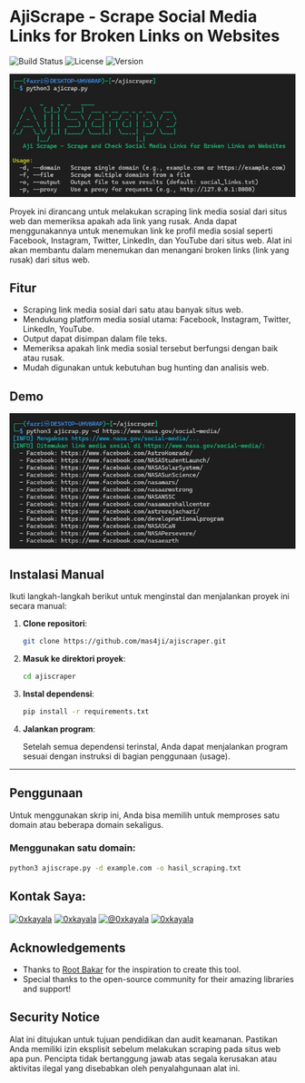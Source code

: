 # AjiScrape - Scrape Social Media Links for Broken Links on Websites
![Build Status](https://img.shields.io/badge/build-passing-brightgreen)
![License](https://img.shields.io/badge/license-MIT-blue)
![Version](https://img.shields.io/badge/version-1.0.0-blue)

![Ajiscraper Screenshot](https://github.com/mas4ji/ajisec/blob/main/image%20(21).png)

Proyek ini dirancang untuk melakukan scraping link media sosial dari situs web dan memeriksa apakah ada link yang rusak. Anda dapat menggunakannya untuk menemukan link ke profil media sosial seperti Facebook, Instagram, Twitter, LinkedIn, dan YouTube dari situs web. Alat ini akan membantu dalam menemukan dan menangani broken links (link yang rusak) dari situs web.

## Fitur

- Scraping link media sosial dari satu atau banyak situs web.
- Mendukung platform media sosial utama: Facebook, Instagram, Twitter, LinkedIn, YouTube.
- Output dapat disimpan dalam file teks.
- Memeriksa apakah link media sosial tersebut berfungsi dengan baik atau rusak.
- Mudah digunakan untuk kebutuhan bug hunting dan analisis web.

## Demo
![Ajiscraper Screenshot](https://github.com/mas4ji/ajisec/blob/main/image%20(22).png)

## Instalasi Manual

Ikuti langkah-langkah berikut untuk menginstal dan menjalankan proyek ini secara manual:

1. **Clone repositori**:

    ```bash
    git clone https://github.com/mas4ji/ajiscraper.git
    ```

2. **Masuk ke direktori proyek**:
   
    ```bash
    cd ajiscraper
    ```

4. **Instal dependensi**:

    ```bash
    pip install -r requirements.txt
    ```

5. **Jalankan program**:

    Setelah semua dependensi terinstal, Anda dapat menjalankan program sesuai dengan instruksi di bagian penggunaan (usage).

---

## Penggunaan

Untuk menggunakan skrip ini, Anda bisa memilih untuk memproses satu domain atau beberapa domain sekaligus.

### Menggunakan satu domain:

```bash
python3 ajiscrape.py -d example.com -o hasil_scraping.txt
```

## Kontak Saya:
<p align="left">
<a href="https://linkedin.com/in/fazriansyahmuh" target="blank"><img align="center" src="https://raw.githubusercontent.com/rahuldkjain/github-profile-readme-generator/master/src/images/icons/Social/linked-in-alt.svg" alt="0xkayala" height="30" width="40" /></a>
<a href="https://instagram.com/fazriansyahmuh" target="blank"><img align="center" src="https://raw.githubusercontent.com/rahuldkjain/github-profile-readme-generator/master/src/images/icons/Social/instagram.svg" alt="0xkayala" height="30" width="40" /></a>
<a href="https://medium.com/" target="blank"><img align="center" src="https://raw.githubusercontent.com/rahuldkjain/github-profile-readme-generator/master/src/images/icons/Social/medium.svg" alt="@0xkayala" height="30" width="40" /></a>
<a href="https://www.youtube.com/" target="blank"><img align="center" src="https://raw.githubusercontent.com/rahuldkjain/github-profile-readme-generator/master/src/images/icons/Social/youtube.svg" alt="0xkayala" height="30" width="40" /></a>
</p>

## Acknowledgements
- Thanks to [Root Bakar](https://github.com/RootBakar) for the inspiration to create this tool.
- Special thanks to the open-source community for their amazing libraries and support!


## Security Notice
Alat ini ditujukan untuk tujuan pendidikan dan audit keamanan. Pastikan Anda memiliki izin eksplisit sebelum melakukan scraping pada situs web apa pun. Pencipta tidak bertanggung jawab atas segala kerusakan atau aktivitas ilegal yang disebabkan oleh penyalahgunaan alat ini.

